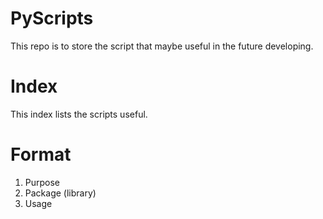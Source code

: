 # PyScripts
This repo is to store the script that maybe useful in the future developing.

# Index
This index lists the scripts useful.

# Format
1. Purpose
2. Package (library)
3. Usage
